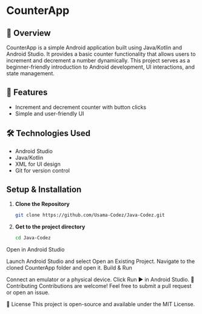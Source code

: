 # CounterApp

## 📱 Overview
CounterApp is a simple Android application built using Java/Kotlin and Android Studio. It provides a basic counter functionality that allows users to increment and decrement a number dynamically. This project serves as a beginner-friendly introduction to Android development, UI interactions, and state management.

## 🚀 Features
- Increment and decrement counter with button clicks
- Simple and user-friendly UI

## 🛠️ Technologies Used
- Android Studio
- Java/Kotlin
- XML for UI design
- Git for version control

## Setup & Installation
1. **Clone the Repository**
   ```sh
   git clone https://github.com/Usama-Codez/Java-Codez.git

1. **Get to the project directory**
   ```sh
   cd Java-Codez
Open in Android Studio

Launch Android Studio and select Open an Existing Project.
Navigate to the cloned CounterApp folder and open it.
Build & Run

Connect an emulator or a physical device.
Click Run ▶️ in Android Studio.
🤝 Contributing
Contributions are welcome! Feel free to submit a pull request or open an issue.

📜 License
This project is open-source and available under the MIT License.
